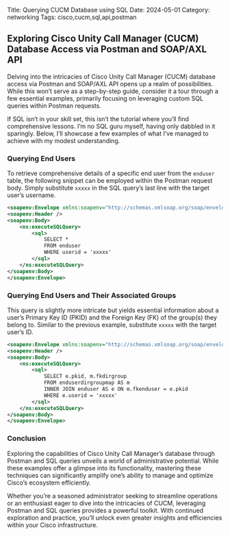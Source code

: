 Title: Querying CUCM Database using SQL
Date: 2024-05-01
Category: networking
Tags: cisco,cucm,sql,api,postman

## Exploring Cisco Unity Call Manager (CUCM) Database Access via Postman and SOAP/AXL API

Delving into the intricacies of Cisco Unity Call Manager (CUCM) database access via Postman and SOAP/AXL API opens up a realm of possibilities. While this won’t serve as a step-by-step guide, consider it a tour through a few essential examples, primarily focusing on leveraging custom SQL queries within Postman requests.

If SQL isn’t in your skill set, this isn’t the tutorial where you’ll find comprehensive lessons. I’m no SQL guru myself, having only dabbled in it sparingly. Below, I’ll showcase a few examples of what I’ve managed to achieve with my modest understanding.

### Querying End Users

To retrieve comprehensive details of a specific end user from the `enduser` table, the following snippet can be employed within the Postman request body. Simply substitute `xxxxx` in the SQL query’s last line with the target user’s username.

```xml
<soapenv:Envelope xmlns:soapenv="http://schemas.xmlsoap.org/soap/envelope/" xmlns:ns="http://www.cisco.com/AXL/API/14.0">
<soapenv:Header />
<soapenv:Body>
    <ns:executeSQLQuery>
        <sql>
            SELECT *
            FROM enduser
            WHERE userid = 'xxxxx'
        </sql>
    </ns:executeSQLQuery>
</soapenv:Body>
</soapenv:Envelope>
```

### Querying End Users and Their Associated Groups

This query is slightly more intricate but yields essential information about a user’s Primary Key ID (PKID) and the Foreign Key (FK) of the group(s) they belong to. Similar to the previous example, substitute `xxxxx` with the target user’s ID.

```xml
<soapenv:Envelope xmlns:soapenv="http://schemas.xmlsoap.org/soap/envelope/" xmlns:ns="http://www.cisco.com/AXL/API/14.0">
<soapenv:Header />
<soapenv:Body>
    <ns:executeSQLQuery>
        <sql>
            SELECT e.pkid, m.fkdirgroup
            FROM enduserdirgroupmap AS m
            INNER JOIN enduser AS e ON m.fkenduser = e.pkid
            WHERE e.userid = 'xxxxx'
        </sql>
    </ns:executeSQLQuery>
</soapenv:Body>
</soapenv:Envelope>
```

### Conclusion

Exploring the capabilities of Cisco Unity Call Manager’s database through Postman and SQL queries unveils a world of administrative potential. While these examples offer a glimpse into its functionality, mastering these techniques can significantly amplify one’s ability to manage and optimize Cisco’s ecosystem efficiently.

Whether you’re a seasoned administrator seeking to streamline operations or an enthusiast eager to dive into the intricacies of CUCM, leveraging Postman and SQL queries provides a powerful toolkit. With continued exploration and practice, you’ll unlock even greater insights and efficiencies within your Cisco infrastructure.

